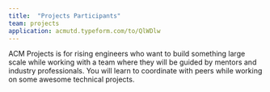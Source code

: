 ```yaml
---
title:  "Projects Participants"
team: projects
application: acmutd.typeform.com/to/QlWDlw
---
```

ACM Projects is for rising engineers who want to build something large scale while working with a team where they will be guided by mentors and industry professionals. You will learn to coordinate with peers while working on some awesome technical projects. 
